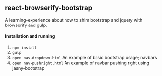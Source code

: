 ## react-browserify-bootstrap

A learning-experience about how to shim bootstrap and jquery with
browserify and gulp.

#### Installation and running

1. `npm install`
1. `gulp`
1. `open nav-dropdown.html` An example of basic bootstrap usage; navbars
1. `open nav-pushright.html` An example of navbar pushing right using jasny-bootstrap